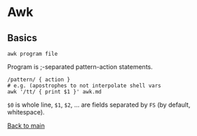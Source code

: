 # Awk

## Basics

    awk program file

Program is ;-separated pattern-action statements.

    /pattern/ { action }
    # e.g. (apostrophes to not interpolate shell vars
    awk '/tt/ { print $1 }' awk.md

`$0` is whole line, `$1`, `$2`, ... are fields separated by `FS` (by default,
whitespace).

[Back to main](README.md)